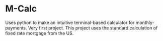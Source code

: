 # M-Calc
Uses python to make an intuitive terminal-based calculator for monthly-payments. Very first project.
This project uses the standard calculation of fixed rate mortgage from the US.
